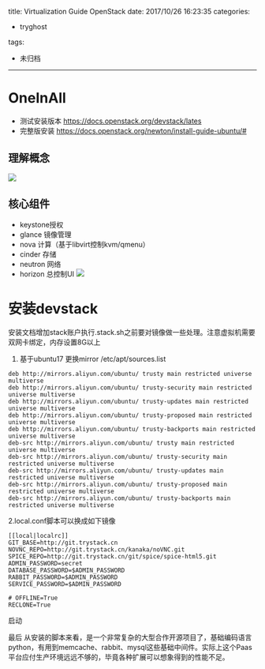 title: Virtualization Guide OpenStack
date: 2017/10/26 16:23:35
categories:
 - tryghost

tags:
 - 未归档 



---

# OneInAll
* 测试安装版本 https://docs.openstack.org/devstack/lates
* 完整版安装 https://docs.openstack.org/newton/install-guide-ubuntu/# 

## 理解概念
![](https://dn-zuoyun.qbox.me/image/7/57/11ac48a6bdac83020ae2677064023.jpg)

## 核心组件
* keystone授权
* glance  镜像管理
* nova    计算（基于libvirt控制kvm/qmenu）
* cinder  存储
* neutron 网络
* horizon 总控制UI
![](https://dn-zuoyun.qbox.me/image/1/6c/f2e65ba5dca50ebf9f64f1acd0bae.png)

# 安装devstack
安装文档增加stack账户执行.stack.sh之前要对镜像做一些处理。注意虚拟机需要双网卡绑定，内存设置8G以上

1. 基于ubuntu17 更换mirror
/etc/apt/sources.list
```
deb http://mirrors.aliyun.com/ubuntu/ trusty main restricted universe multiverse
deb http://mirrors.aliyun.com/ubuntu/ trusty-security main restricted universe multiverse
deb http://mirrors.aliyun.com/ubuntu/ trusty-updates main restricted universe multiverse
deb http://mirrors.aliyun.com/ubuntu/ trusty-proposed main restricted universe multiverse
deb http://mirrors.aliyun.com/ubuntu/ trusty-backports main restricted universe multiverse
deb-src http://mirrors.aliyun.com/ubuntu/ trusty main restricted universe multiverse
deb-src http://mirrors.aliyun.com/ubuntu/ trusty-security main restricted universe multiverse
deb-src http://mirrors.aliyun.com/ubuntu/ trusty-updates main restricted universe multiverse
deb-src http://mirrors.aliyun.com/ubuntu/ trusty-proposed main restricted universe multiverse
deb-src http://mirrors.aliyun.com/ubuntu/ trusty-backports main restricted universe multiverse

```
2.local.conf脚本可以换成如下镜像
```langauge-bash
[[local|localrc]]
GIT_BASE=http://git.trystack.cn
NOVNC_REPO=http://git.trystack.cn/kanaka/noVNC.git
SPICE_REPO=http://git.trystack.cn/git/spice/spice-html5.git
ADMIN_PASSWORD=secret
DATABASE_PASSWORD=$ADMIN_PASSWORD
RABBIT_PASSWORD=$ADMIN_PASSWORD
SERVICE_PASSWORD=$ADMIN_PASSWORD

# OFFLINE=True
RECLONE=True
```
启动 

最后
从安装的脚本来看，是一个非常复杂的大型合作开源项目了，基础编码语言python，有用到memcache、rabbit、mysql这些基础中间件。实际上这个Paas平台应付生产环境远远不够的，毕竟各种扩展可以想象得到的性能不足。



